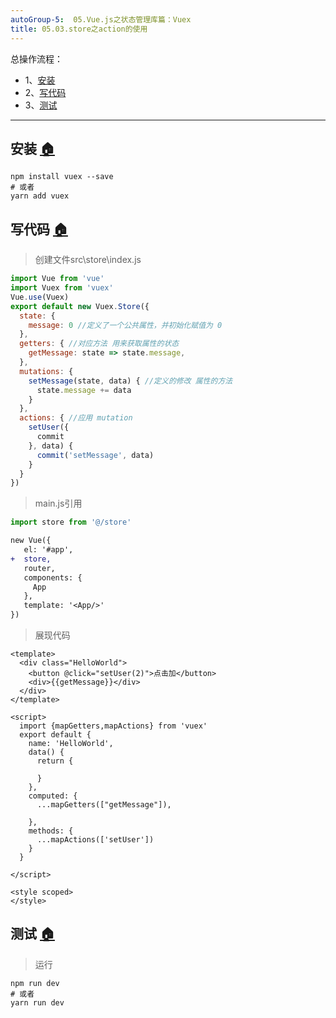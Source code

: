 ```yaml
---
autoGroup-5:  05.Vue.js之状态管理库篇：Vuex
title: 05.03.store之action的使用
---
```


总操作流程：
- 1、[安装](#vue.js-01)
- 2、[写代码](#vue.js-02)
- 3、[测试](#vue.js-03)

***

## 安装 <a name="vue.js-01" href="#" >:house:</a>

```shell
npm install vuex --save
# 或者
yarn add vuex
```
## 写代码 <a name="vue.js-02" href="#" >:house:</a>

> 创建文件src\store\index.js

```js
import Vue from 'vue'
import Vuex from 'vuex'
Vue.use(Vuex)
export default new Vuex.Store({
  state: {
    message: 0 //定义了一个公共属性，并初始化赋值为 0 
  },
  getters: { //对应方法 用来获取属性的状态
    getMessage: state => state.message,
  },
  mutations: {
    setMessage(state, data) { //定义的修改 属性的方法
      state.message += data
    }
  },
  actions: { //应用 mutation
    setUser({
      commit
    }, data) {
      commit('setMessage', data)
    }
  }
})

```

> main.js引用

```js
import store from '@/store'
```

```diff
new Vue({
   el: '#app',
+  store,
   router,
   components: {
     App
   },
   template: '<App/>'
})
```

> 展现代码

```vue
<template>
  <div class="HelloWorld">
    <button @click="setUser(2)">点击加</button>
    <div>{{getMessage}}</div>
  </div>
</template>

<script>
  import {mapGetters,mapActions} from 'vuex'
  export default {
    name: 'HelloWorld',
    data() {
      return {

      }
    },
    computed: {
      ...mapGetters(["getMessage"]),
      
    },
    methods: {
      ...mapActions(['setUser'])
    }
  }

</script>

<style scoped>
</style>

```

## 测试 <a name="vue.js-03" href="#" >:house:</a>

> 运行

```shell
npm run dev
# 或者
yarn run dev
```
